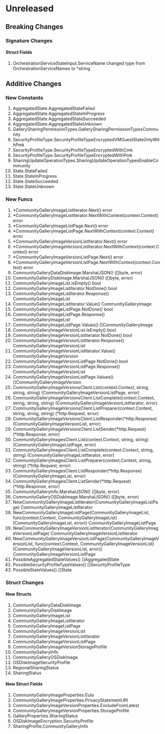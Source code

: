 # Unreleased

## Breaking Changes

### Signature Changes

#### Struct Fields

1. OrchestrationServiceStateInput.ServiceName changed type from OrchestrationServiceNames to *string

## Additive Changes

### New Constants

1. AggregatedState.AggregatedStateFailed
1. AggregatedState.AggregatedStateInProgress
1. AggregatedState.AggregatedStateSucceeded
1. AggregatedState.AggregatedStateUnknown
1. GallerySharingPermissionTypes.GallerySharingPermissionTypesCommunity
1. SecurityProfileType.SecurityProfileTypeEncryptedVMGuestStateOnlyWithPmk
1. SecurityProfileType.SecurityProfileTypeEncryptedWithCmk
1. SecurityProfileType.SecurityProfileTypeEncryptedWithPmk
1. SharingUpdateOperationTypes.SharingUpdateOperationTypesEnableCommunity
1. State.StateFailed
1. State.StateInProgress
1. State.StateSucceeded
1. State.StateUnknown

### New Funcs

1. *CommunityGalleryImageListIterator.Next() error
1. *CommunityGalleryImageListIterator.NextWithContext(context.Context) error
1. *CommunityGalleryImageListPage.Next() error
1. *CommunityGalleryImageListPage.NextWithContext(context.Context) error
1. *CommunityGalleryImageVersionListIterator.Next() error
1. *CommunityGalleryImageVersionListIterator.NextWithContext(context.Context) error
1. *CommunityGalleryImageVersionListPage.Next() error
1. *CommunityGalleryImageVersionListPage.NextWithContext(context.Context) error
1. CommunityGalleryDataDiskImage.MarshalJSON() ([]byte, error)
1. CommunityGalleryDiskImage.MarshalJSON() ([]byte, error)
1. CommunityGalleryImageList.IsEmpty() bool
1. CommunityGalleryImageListIterator.NotDone() bool
1. CommunityGalleryImageListIterator.Response() CommunityGalleryImageList
1. CommunityGalleryImageListIterator.Value() CommunityGalleryImage
1. CommunityGalleryImageListPage.NotDone() bool
1. CommunityGalleryImageListPage.Response() CommunityGalleryImageList
1. CommunityGalleryImageListPage.Values() []CommunityGalleryImage
1. CommunityGalleryImageVersionList.IsEmpty() bool
1. CommunityGalleryImageVersionListIterator.NotDone() bool
1. CommunityGalleryImageVersionListIterator.Response() CommunityGalleryImageVersionList
1. CommunityGalleryImageVersionListIterator.Value() CommunityGalleryImageVersion
1. CommunityGalleryImageVersionListPage.NotDone() bool
1. CommunityGalleryImageVersionListPage.Response() CommunityGalleryImageVersionList
1. CommunityGalleryImageVersionListPage.Values() []CommunityGalleryImageVersion
1. CommunityGalleryImageVersionsClient.List(context.Context, string, string, string) (CommunityGalleryImageVersionListPage, error)
1. CommunityGalleryImageVersionsClient.ListComplete(context.Context, string, string, string) (CommunityGalleryImageVersionListIterator, error)
1. CommunityGalleryImageVersionsClient.ListPreparer(context.Context, string, string, string) (*http.Request, error)
1. CommunityGalleryImageVersionsClient.ListResponder(*http.Response) (CommunityGalleryImageVersionList, error)
1. CommunityGalleryImageVersionsClient.ListSender(*http.Request) (*http.Response, error)
1. CommunityGalleryImagesClient.List(context.Context, string, string) (CommunityGalleryImageListPage, error)
1. CommunityGalleryImagesClient.ListComplete(context.Context, string, string) (CommunityGalleryImageListIterator, error)
1. CommunityGalleryImagesClient.ListPreparer(context.Context, string, string) (*http.Request, error)
1. CommunityGalleryImagesClient.ListResponder(*http.Response) (CommunityGalleryImageList, error)
1. CommunityGalleryImagesClient.ListSender(*http.Request) (*http.Response, error)
1. CommunityGalleryInfo.MarshalJSON() ([]byte, error)
1. CommunityGalleryOSDiskImage.MarshalJSON() ([]byte, error)
1. NewCommunityGalleryImageListIterator(CommunityGalleryImageListPage) CommunityGalleryImageListIterator
1. NewCommunityGalleryImageListPage(CommunityGalleryImageList, func(context.Context, CommunityGalleryImageList) (CommunityGalleryImageList, error)) CommunityGalleryImageListPage
1. NewCommunityGalleryImageVersionListIterator(CommunityGalleryImageVersionListPage) CommunityGalleryImageVersionListIterator
1. NewCommunityGalleryImageVersionListPage(CommunityGalleryImageVersionList, func(context.Context, CommunityGalleryImageVersionList) (CommunityGalleryImageVersionList, error)) CommunityGalleryImageVersionListPage
1. PossibleAggregatedStateValues() []AggregatedState
1. PossibleSecurityProfileTypeValues() []SecurityProfileType
1. PossibleStateValues() []State

### Struct Changes

#### New Structs

1. CommunityGalleryDataDiskImage
1. CommunityGalleryDiskImage
1. CommunityGalleryImageList
1. CommunityGalleryImageListIterator
1. CommunityGalleryImageListPage
1. CommunityGalleryImageVersionList
1. CommunityGalleryImageVersionListIterator
1. CommunityGalleryImageVersionListPage
1. CommunityGalleryImageVersionStorageProfile
1. CommunityGalleryInfo
1. CommunityGalleryOSDiskImage
1. OSDiskImageSecurityProfile
1. RegionalSharingStatus
1. SharingStatus

#### New Struct Fields

1. CommunityGalleryImageProperties.Eula
1. CommunityGalleryImageProperties.PrivacyStatementURI
1. CommunityGalleryImageVersionProperties.ExcludeFromLatest
1. CommunityGalleryImageVersionProperties.StorageProfile
1. GalleryProperties.SharingStatus
1. OSDiskImageEncryption.SecurityProfile
1. SharingProfile.CommunityGalleryInfo
